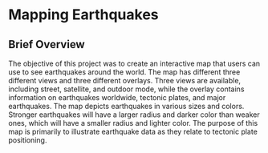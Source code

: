 # Mapping Earthquakes

## Brief Overview
The objective of this project was to create an interactive map that users can use to see earthquakes around the world. The map has different three different views and three different overlays. Three views are available, including street, satellite, and outdoor mode, while the overlay contains information on earthquakes worldwide, tectonic plates, and major earthquakes. The map depicts earthquakes in various sizes and colors. Stronger earthquakes will have a larger radius and darker color than weaker ones, which will have a smaller radius and lighter color. The purpose of this map is primarily to illustrate earthquake data as they relate to tectonic plate positioning.
